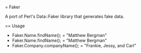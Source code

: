 = Faker

A port of Perl's Data::Faker library that generates fake data.

== Usage

* Faker.Name.findName(); = "Matthew Bergman"
* Faker.Name.findName(); = "Matthew Bergman"
* Faker.Company.companyName(); = "Frankie, Jessy, and Carl"


